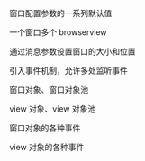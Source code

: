 窗口配置参数的一系列默认值

一个窗口多个 browserview

通过消息参数设置窗口的大小和位置

引入事件机制，允许多处监听事件

窗口对象、窗口对象池

view 对象、view 对象池

窗口对象的各种事件

view 对象的各种事件
